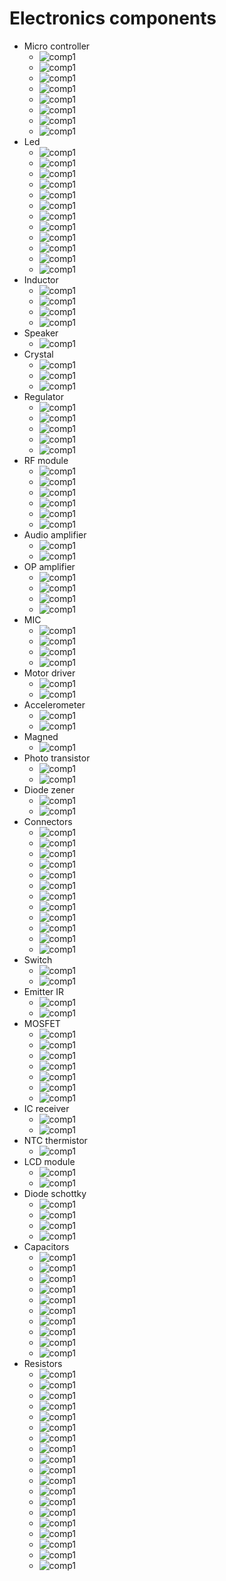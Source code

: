 # Electronics components

- Micro controller
  - ![comp1](/src/imgs/documontations/inventory/comp129.jpg)
  - ![comp1](/src/imgs/documontations/inventory/comp125.jpg)
  - ![comp1](/src/imgs/documontations/inventory/comp121.jpg)
  - ![comp1](/src/imgs/documontations/inventory/comp119.jpg)
  - ![comp1](/src/imgs/documontations/inventory/comp1.jpg)
  - ![comp1](/src/imgs/documontations/inventory/comp3.jpg)
  - ![comp1](/src/imgs/documontations/inventory/comp5.jpg)
  - ![comp1](/src/imgs/documontations/inventory/comp123.jpg)
- Led
  - ![comp1](/src/imgs/documontations/inventory/comp6.jpg)
  - ![comp1](/src/imgs/documontations/inventory/comp7.jpg)
  - ![comp1](/src/imgs/documontations/inventory/comp8.jpg)
  - ![comp1](/src/imgs/documontations/inventory/comp9.jpg)
  - ![comp1](/src/imgs/documontations/inventory/comp10.jpg)
  - ![comp1](/src/imgs/documontations/inventory/comp11.jpg)
  - ![comp1](/src/imgs/documontations/inventory/comp12.jpg)
  - ![comp1](/src/imgs/documontations/inventory/comp13.jpg)
  - ![comp1](/src/imgs/documontations/inventory/comp14.jpg)
  - ![comp1](/src/imgs/documontations/inventory/comp15.jpg)
  - ![comp1](/src/imgs/documontations/inventory/comp16.jpg)
  - ![comp1](/src/imgs/documontations/inventory/comp17.jpg)
- Inductor
  - ![comp1](/src/imgs/documontations/inventory/comp18.jpg)
  - ![comp1](/src/imgs/documontations/inventory/comp19.jpg)
  - ![comp1](/src/imgs/documontations/inventory/comp20.jpg)
  - ![comp1](/src/imgs/documontations/inventory/comp21.jpg)
- Speaker
  - ![comp1](/src/imgs/documontations/inventory/comp22.jpg)
- Crystal
  - ![comp1](/src/imgs/documontations/inventory/comp23.jpg)
  - ![comp1](/src/imgs/documontations/inventory/comp24.jpg)
  - ![comp1](/src/imgs/documontations/inventory/comp25.jpg)
- Regulator
  - ![comp1](/src/imgs/documontations/inventory/comp26.jpg)
  - ![comp1](/src/imgs/documontations/inventory/comp27.jpg)
  - ![comp1](/src/imgs/documontations/inventory/comp28.jpg)
  - ![comp1](/src/imgs/documontations/inventory/comp30.jpg)
  - ![comp1](/src/imgs/documontations/inventory/comp31.jpg)
- RF module
  - ![comp1](/src/imgs/documontations/inventory/comp32.jpg)
  - ![comp1](/src/imgs/documontations/inventory/comp33.jpg)
  - ![comp1](/src/imgs/documontations/inventory/comp34.jpg)
  - ![comp1](/src/imgs/documontations/inventory/comp35.jpg)
  - ![comp1](/src/imgs/documontations/inventory/comp36.jpg)
  - ![comp1](/src/imgs/documontations/inventory/comp37.jpg)
- Audio amplifier
  - ![comp1](/src/imgs/documontations/inventory/comp38.jpg)
  - ![comp1](/src/imgs/documontations/inventory/comp39.jpg)
- OP amplifier
  - ![comp1](/src/imgs/documontations/inventory/comp40.jpg)
  - ![comp1](/src/imgs/documontations/inventory/comp41.jpg)
  - ![comp1](/src/imgs/documontations/inventory/comp42.jpg)
  - ![comp1](/src/imgs/documontations/inventory/comp43.jpg)
- MIC
  - ![comp1](/src/imgs/documontations/inventory/comp44.jpg)
  - ![comp1](/src/imgs/documontations/inventory/comp45.jpg)
  - ![comp1](/src/imgs/documontations/inventory/comp46.jpg)
  - ![comp1](/src/imgs/documontations/inventory/comp47.jpg)
- Motor driver
  - ![comp1](/src/imgs/documontations/inventory/comp48.jpg)
  - ![comp1](/src/imgs/documontations/inventory/comp49.jpg)
- Accelerometer
  - ![comp1](/src/imgs/documontations/inventory/comp50.jpg)
  - ![comp1](/src/imgs/documontations/inventory/comp51.jpg)
- Magned
  - ![comp1](/src/imgs/documontations/inventory/comp52.jpg)
- Photo transistor
  - ![comp1](/src/imgs/documontations/inventory/comp53.jpg)
  - ![comp1](/src/imgs/documontations/inventory/comp54.jpg)
- Diode zener
  - ![comp1](/src/imgs/documontations/inventory/comp55.jpg)
  - ![comp1](/src/imgs/documontations/inventory/comp56.jpg)
- Connectors
  - ![comp1](/src/imgs/documontations/inventory/comp57.jpg)
  - ![comp1](/src/imgs/documontations/inventory/comp58.jpg)
  - ![comp1](/src/imgs/documontations/inventory/comp59.jpg)
  - ![comp1](/src/imgs/documontations/inventory/comp60.jpg)
  - ![comp1](/src/imgs/documontations/inventory/comp61.jpg)
  - ![comp1](/src/imgs/documontations/inventory/comp62.jpg)
  - ![comp1](/src/imgs/documontations/inventory/comp64.jpg)
  - ![comp1](/src/imgs/documontations/inventory/comp65.jpg)
  - ![comp1](/src/imgs/documontations/inventory/comp67.jpg)
  - ![comp1](/src/imgs/documontations/inventory/comp68.jpg)
  - ![comp1](/src/imgs/documontations/inventory/comp69.jpg)
  - ![comp1](/src/imgs/documontations/inventory/comp70.jpg)
- Switch
  - ![comp1](/src/imgs/documontations/inventory/comp66.jpg)
  - ![comp1](/src/imgs/documontations/inventory/comp71.jpg)
- Emitter IR
  - ![comp1](/src/imgs/documontations/inventory/comp72.jpg)
  - ![comp1](/src/imgs/documontations/inventory/comp73.jpg)
- MOSFET
  - ![comp1](/src/imgs/documontations/inventory/comp74.jpg)
  - ![comp1](/src/imgs/documontations/inventory/comp75.jpg)
  - ![comp1](/src/imgs/documontations/inventory/comp76.jpg)
  - ![comp1](/src/imgs/documontations/inventory/comp77.jpg)
  - ![comp1](/src/imgs/documontations/inventory/comp78.jpg)
  - ![comp1](/src/imgs/documontations/inventory/comp79.jpg)
  - ![comp1](/src/imgs/documontations/inventory/comp80.jpg)
- IC receiver
  - ![comp1](/src/imgs/documontations/inventory/comp81.jpg)
  - ![comp1](/src/imgs/documontations/inventory/comp82.jpg)
- NTC thermistor
  - ![comp1](/src/imgs/documontations/inventory/comp83.jpg)
- LCD module
  - ![comp1](/src/imgs/documontations/inventory/comp84.jpg)
  - ![comp1](/src/imgs/documontations/inventory/comp85.jpg)
- Diode schottky
  - ![comp1](/src/imgs/documontations/inventory/comp86.jpg)
  - ![comp1](/src/imgs/documontations/inventory/comp87.jpg)
  - ![comp1](/src/imgs/documontations/inventory/comp88.jpg)
  - ![comp1](/src/imgs/documontations/inventory/comp89.jpg)
- Capacitors
  - ![comp1](/src/imgs/documontations/inventory/comp90.jpg)
  - ![comp1](/src/imgs/documontations/inventory/comp91.jpg)
  - ![comp1](/src/imgs/documontations/inventory/comp92.jpg)
  - ![comp1](/src/imgs/documontations/inventory/comp93.jpg)
  - ![comp1](/src/imgs/documontations/inventory/comp94.jpg)
  - ![comp1](/src/imgs/documontations/inventory/comp95.jpg)
  - ![comp1](/src/imgs/documontations/inventory/comp96.jpg)
  - ![comp1](/src/imgs/documontations/inventory/comp97.jpg)
  - ![comp1](/src/imgs/documontations/inventory/comp98.jpg)
  - ![comp1](/src/imgs/documontations/inventory/comp99.jpg)
- Resistors
  - ![comp1](/src/imgs/documontations/inventory/comp100.jpg)
  - ![comp1](/src/imgs/documontations/inventory/comp101.jpg)
  - ![comp1](/src/imgs/documontations/inventory/comp102.jpg)
  - ![comp1](/src/imgs/documontations/inventory/comp103.jpg)
  - ![comp1](/src/imgs/documontations/inventory/comp104.jpg)
  - ![comp1](/src/imgs/documontations/inventory/comp105.jpg)
  - ![comp1](/src/imgs/documontations/inventory/comp106.jpg)
  - ![comp1](/src/imgs/documontations/inventory/comp107.jpg)
  - ![comp1](/src/imgs/documontations/inventory/comp108.jpg)
  - ![comp1](/src/imgs/documontations/inventory/comp109.jpg)
  - ![comp1](/src/imgs/documontations/inventory/comp110.jpg)
  - ![comp1](/src/imgs/documontations/inventory/comp111.jpg)
  - ![comp1](/src/imgs/documontations/inventory/comp112.jpg)
  - ![comp1](/src/imgs/documontations/inventory/comp113.jpg)
  - ![comp1](/src/imgs/documontations/inventory/comp114.jpg)
  - ![comp1](/src/imgs/documontations/inventory/comp115.jpg)
  - ![comp1](/src/imgs/documontations/inventory/comp116.jpg)
  - ![comp1](/src/imgs/documontations/inventory/comp117.jpg)
  - ![comp1](/src/imgs/documontations/inventory/comp118.jpg)
